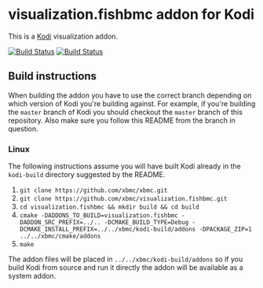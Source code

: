 # visualization.fishbmc addon for Kodi

This is a [Kodi](http://kodi.tv) visualization addon.

[![Build Status](https://travis-ci.org/xbmc/visualization.fishbmc.svg?branch=master)](https://travis-ci.org/xbmc/visualization.fishbmc)
[![Build Status](https://ci.appveyor.com/api/projects/status/github/xbmc/visualization.fishbmc?svg=true)](https://ci.appveyor.com/project/xbmc/visualization-fishbmc)

## Build instructions

When building the addon you have to use the correct branch depending on which version of Kodi you're building against. 
For example, if you're building the `master` branch of Kodi you should checkout the `master` branch of this repository. 
Also make sure you follow this README from the branch in question.

### Linux

The following instructions assume you will have built Kodi already in the `kodi-build` directory 
suggested by the README.

1. `git clone https://github.com/xbmc/xbmc.git`
2. `git clone https://github.com/xbmc/visualization.fishbmc.git`
3. `cd visualization.fishbmc && mkdir build && cd build`
4. `cmake -DADDONS_TO_BUILD=visualization.fishbmc -DADDON_SRC_PREFIX=../.. -DCMAKE_BUILD_TYPE=Debug -DCMAKE_INSTALL_PREFIX=../../xbmc/kodi-build/addons -DPACKAGE_ZIP=1 ../../xbmc/cmake/addons`
5. `make`

The addon files will be placed in `../../xbmc/kodi-build/addons` so if you build Kodi from source and run it directly 
the addon will be available as a system addon.
